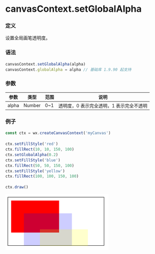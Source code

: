 # canvasContext.setGlobalAlpha

### 定义
设置全局画笔透明度。

### 语法
```javascript
canvasContext.setGlobalAlpha(alpha)
canvasContext.globalAlpha = alpha // 基础库 1.9.90 起支持
```

### 参数
| 参数  | 类型   | 范围 | 说明                                     |
|-------|--------|------|------------------------------------------|
| alpha | Number | 0~1  | 透明度，0 表示完全透明，1 表示完全不透明 |

### 例子
```javascript
const ctx = wx.createCanvasContext('myCanvas')

ctx.setFillStyle('red')
ctx.fillRect(10, 10, 150, 100)
ctx.setGlobalAlpha(0.2)
ctx.setFillStyle('blue')
ctx.fillRect(50, 50, 150, 100)
ctx.setFillStyle('yellow')
ctx.fillRect(100, 100, 150, 100)

ctx.draw()
```

![](../../image/canvas/global-alpha.png)
